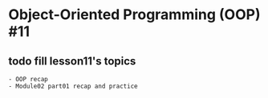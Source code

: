 # Object-Oriented Programming (OOP) #11

## todo fill lesson11's topics

    - OOP recap
    - Module02 part01 recap and practice
